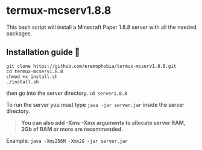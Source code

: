 # termux-mcserv1.8.8
This bash script will install a Minecraft Paper 1.8.8 server with all the needed packages.

## Installation guide :blue_book:
```
git clone https://github.com/eremophobia/termux-mcserv1.8.8.git
cd termux-mcserv1.8.8
chmod +x install.sh
./install.sh
```

then go into the server directory.
`cd server1.8.8`

To run the server you must type
`java -jar server.jar`
inside the server directory.

> **You can also add -Xms -Xmx arguments to allocate server RAM, 2Gb of RAM or more are recommended.**

Example:
`java -Xms256M -Xmx2G -jar server.jar`
